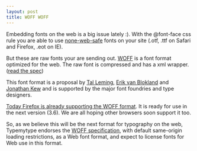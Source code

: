 ```yaml
---
layout: post
title: WOFF WOFF
---
```


<!--more-->

Embedding fonts on the web is a big issue lately :). With the @font-face css rule you are able to use [none-web-safe](http://en.wikipedia.org/wiki/Web_typography#Web-safe_fonts) fonts on your site (.otf, .ttf on Safari and Firefox, .eot on IE).

But these are raw fonts your are sending out. [WOFF](http://people.mozilla.org/~jkew/woff/woff-spec-latest.html) is a font format optimized for the web. The raw font is compressed and has a xml wrapper. ([read the spec](http://people.mozilla.org/~jkew/woff/woff-spec-latest.html))

This font format is a proposal by [Tal Leming](http://typesupply.com/), [Erik van Blokland](http://letterror.com/) and [Jonathan Kew](http://www.mozilla.com/) and is supported by the major font foundries and type designers.

[Today Firefox is already supporting the WOFF format](http://blog.mozilla.com/blog/2009/10/20/mozilla-supports-web-open-font-format/). It is ready for use in the next version (3.6). We are all hoping other browsers soon support it too.

So, as we believe this will be the next format for typography on the web, Typemytype endorses the [WOFF specification](http://people.mozilla.org/~jkew/woff/woff-spec-latest.html), with default same-origin loading restrictions, as a Web font format, and expect to license fonts for Web use in this format.